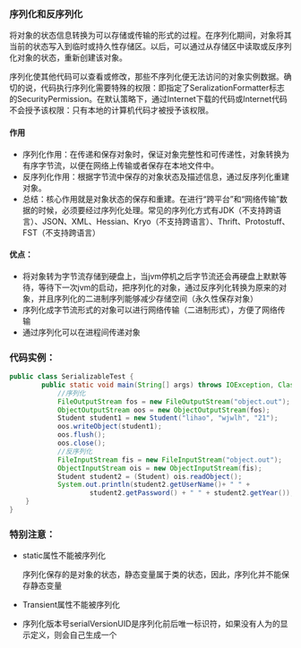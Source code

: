 ### 序列化和反序列化

​	将对象的状态信息转换为可以存储或传输的形式的过程。在序列化期间，对象将其当前的状态写入到临时或持久性存储区。以后，可以通过从存储区中读取或反序列化对象的状态，重新创建该对象。

​	序列化使其他代码可以查看或修改，那些不序列化便无法访问的对象实例数据。确切的说，代码执行序列化需要特殊的权限：即指定了SeralizationFormatter标志的SecurityPermission。在默认策略下，通过Internet下载的代码或Internet代码不会授予该权限：只有本地的计算机代码才被授予该权限。

#### 作用

- 序列化作用：在传递和保存对象时，保证对象完整性和可传递性，对象转换为有序字节流，以便在网络上传输或者保存在本地文件中。
- 反序列化作用：根据字节流中保存的对象状态及描述信息，通过反序列化重建对象。
- 总结：核心作用就是对象状态的保存和重建。在进行“跨平台”和“网络传输”数据的时候，必须要经过序列化处理。常见的序列化方式有JDK（不支持跨语言）、JSON、XML、Hessian、Kryo（不支持跨语言）、Thrift、Protostuff、FST（不支持跨语言）

#### 优点：

- 将对象转为字节流存储到硬盘上，当jvm停机之后字节流还会再硬盘上默默等待，等待下一次jvm的启动，把序列化的对象，通过反序列化转换为原来的对象，并且序列化的二进制序列能够减少存储空间（永久性保存对象）
- 序列化成字节流形式的对象可以进行网络传输（二进制形式），方便了网络传输
- 通过序列化可以在进程间传递对象



### 代码实例：

```java
public class SerializableTest {
        public static void main(String[] args) throws IOException, ClassNotFoundException {
            //序列化
            FileOutputStream fos = new FileOutputStream("object.out");
            ObjectOutputStream oos = new ObjectOutputStream(fos);
            Student student1 = new Student("lihao", "wjwlh", "21");
            oos.writeObject(student1);
            oos.flush();
            oos.close();
            //反序列化
            FileInputStream fis = new FileInputStream("object.out");
            ObjectInputStream ois = new ObjectInputStream(fis);
            Student student2 = (Student) ois.readObject();
            System.out.println(student2.getUserName()+ " " +
                    student2.getPassword() + " " + student2.getYear());
    }
}
```

### 特别注意：

- static属性不能被序列化

  序列化保存的是对象的状态，静态变量属于类的状态，因此，序列化并不能保存静态变量

- Transient属性不能被序列化

- 序列化版本号serialVersionUID是序列化前后唯一标识符，如果没有人为的显示定义，则会自己生成一个





